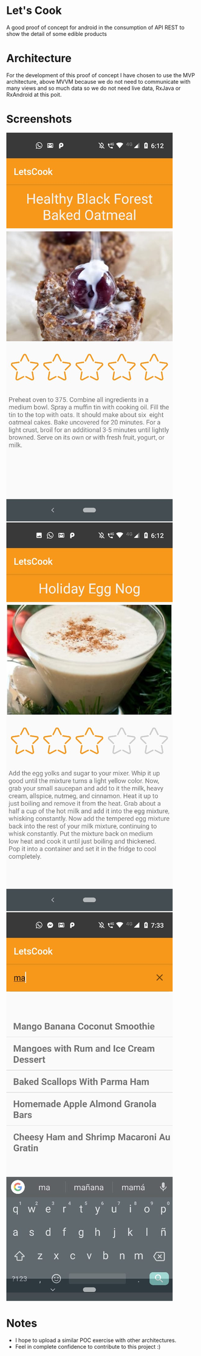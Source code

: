 # Let's Cook
A good proof of concept for android in the consumption of API REST to show the detail of some edible products

# Architecture
For the development of this proof of concept I have chosen to use the MVP architecture, above MVVM because we do not need to communicate with many views and so much data so we do not need live data, RxJava or RxAndroid at this poit.

# Screenshots
![ScreenShot](https://raw.githubusercontent.com/datt30/letscook/master/screenshots/p01.jpeg)
![ScreenShot](https://raw.githubusercontent.com/datt30/letscook/master/screenshots/p03.jpeg)
![ScreenShot](https://raw.githubusercontent.com/datt30/letscook/master/screenshots/p05.jpeg)

# Notes
- I hope to upload a similar POC exercise with other architectures. 
- Feel in complete confidence to contribute to this project :)
